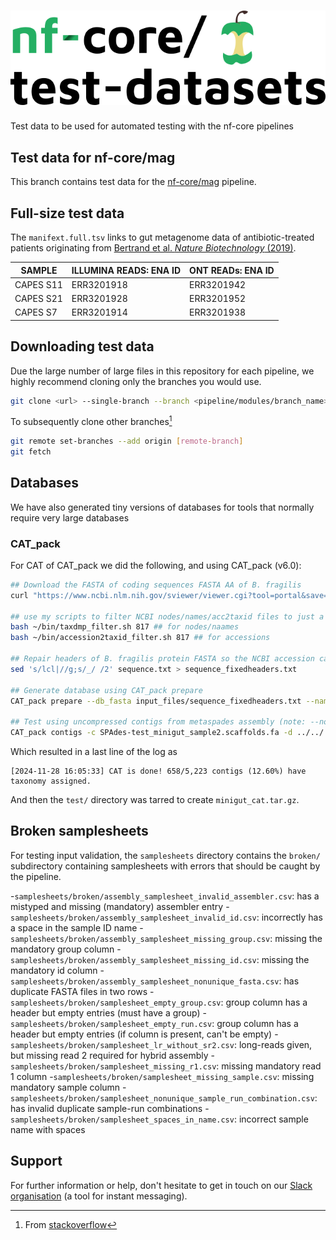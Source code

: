 # ![nfcore/test-datasets](docs/images/test-datasets_logo.png)

Test data to be used for automated testing with the nf-core pipelines

## Test data for nf-core/mag

This branch contains test data for the [nf-core/mag](https://github.com/nf-core/mag) pipeline.

## Full-size test data

The `manifext.full.tsv` links to gut metagenome data of antibiotic-treated patients originating from [Bertrand et al. _Nature Biotechnology_ (2019)](https://doi.org/10.1038/s41587-019-0191-2).

| SAMPLE    | ILLUMINA READS: ENA ID | ONT READs: ENA ID |
| --------- | ---------------------- | ----------------- |
| CAPES S11 | ERR3201918             | ERR3201942        |
| CAPES S21 | ERR3201928             | ERR3201952        |
| CAPES S7  | ERR3201914             | ERR3201938        |

## Downloading test data

Due the large number of large files in this repository for each pipeline, we highly recommend cloning only the branches you would use.

```bash
git clone <url> --single-branch --branch <pipeline/modules/branch_name>
```

To subsequently clone other branches[^1]

```bash
git remote set-branches --add origin [remote-branch]
git fetch
```

## Databases

We have also generated tiny versions of databases for tools that normally require very large databases

### CAT_pack

For CAT of CAT_pack we did the following, and using CAT_pack (v6.0):

```bash
## Download the FASTA of coding sequences FASTA AA of B. fragilis
curl "https://www.ncbi.nlm.nih.gov/sviewer/viewer.cgi?tool=portal&save=file&log$=seqview&db=nuccore&report=fasta_cds_aa&id=1992822979&extrafeat=null&conwithfeat=on&hide-cdd=on&ncbi_phid=CE8C15326D6BB8C10000000006490560" -o sequence.txt

## use my scripts to filter NCBI nodes/names/acc2taxid files to just a given taxid (basically fancy iterative greps)
bash ~/bin/taxdmp_filter.sh 817 ## for nodes/naames
bash ~/bin/accession2taxid_filter.sh 817 ## for accessions

## Repair headers of B. fragilis protein FASTA so the NCBI accession can be read by CAT properly
sed 's/lcl|//g;s/_/ /2' sequence.txt > sequence_fixedheaders.txt

## Generate database using CAT_pack prepare
CAT_pack prepare --db_fasta input_files/sequence_fixedheaders.txt --names input_files/names_reduced.dmp --nodes  input_files/nodes_reduced.dmp --acc2tax input_files/accession2taxid_reduced.dmp --db_dir test/

## Test using uncompressed contigs from metaspades assembly (note: --no_stars was required for some reason but seesms to only occur when we have a single genome in there possible..)
CAT_pack contigs -c SPAdes-test_minigut_sample2.scaffolds.fa -d ../../../cat_fakedb/test/db/ -t ../../../cat_fakedb/test2/tax/ --no_stars --force
```

Which resulted in a last line of the log as

```console
[2024-11-28 16:05:33] CAT is done! 658/5,223 contigs (12.60%) have taxonomy assigned.
```

And then the `test/` directory was tarred to create `minigut_cat.tar.gz`.

## Broken samplesheets

For testing input validation, the `samplesheets` directory contains the `broken/` subdirectory containing samplesheets with errors that should be caught by the pipeline.

-`samplesheets/broken/assembly_samplesheet_invalid_assembler.csv`: has a mistyped and missing (mandatory) assembler entry 
-`samplesheets/broken/assembly_samplesheet_invalid_id.csv`: incorrectly has a space in the sample ID name 
-`samplesheets/broken/assembly_samplesheet_missing_group.csv`: missing the mandatory group column 
-`samplesheets/broken/assembly_samplesheet_missing_id.csv`: missing the mandatory id column 
-`samplesheets/broken/assembly_samplesheet_nonunique_fasta.csv`: has duplicate FASTA files in two rows 
-`samplesheets/broken/samplesheet_empty_group.csv`: group column has a header but empty entries (must have a group) 
-`samplesheets/broken/samplesheet_empty_run.csv`: group column has a header but empty entries (if column is present, can't be empty) 
-`samplesheets/broken/samplesheet_lr_without_sr2.csv`: long-reads given, but missing read 2 required for hybrid assembly 
-`samplesheets/broken/samplesheet_missing_r1.csv`: missing mandatory read 1 column 
-`samplesheets/broken/samplesheet_missing_sample.csv`: missing mandatory sample column 
-`samplesheets/broken/samplesheet_nonunique_sample_run_combination.csv`: has invalid duplicate sample-run combinations 
-`samplesheets/broken/samplesheet_spaces_in_name.csv`: incorrect sample name with spaces

## Support

For further information or help, don't hesitate to get in touch on our [Slack organisation](https://nf-co.re/join/slack) (a tool for instant messaging).

[^1]: From [stackoverflow](https://stackoverflow.com/a/60846265/11502856)
